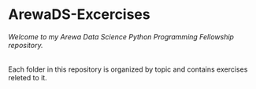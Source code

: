 # ArewaDS-Excercises
###### Welcome to my Arewa Data Science Python Programming Fellowship repository.
Each folder in this repository is organized by topic and contains exercises releted to it. 
